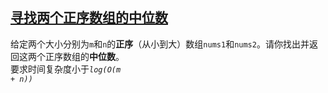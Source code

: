 <!--
 * @Description: 
 * @Author: Kotori Y
 * @Date: 2021-04-21 11:44:16
 * @LastEditors: Kotori Y
 * @LastEditTime: 2021-04-21 11:53:51
 * @FilePath: \LeetCode-Code\codes\BinarySearch\Median-of-Two-Sorted-Arrays\README.md
 * @AuthorMail: kotori@cbdd.me
-->

## [寻找两个正序数组的中位数](https://leetcode-cn.com/problems/median-of-two-sorted-arrays/)

给定两个大小分别为<code>m</code>和<code>n</code>的**正序**（从小到大）数组<code>nums1</code>和<code>nums2</code>。请你找出并返回这两个正序数组的**中位数**。<br>要求时间复杂度小于<code>*log(O(m + n))*</code>